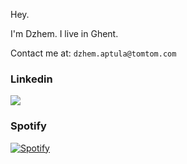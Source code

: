 Hey.

I'm Dzhem.
I live in Ghent.

Contact me at: `dzhem.aptula@tomtom.com`

### Linkedin
[![](https://img.shields.io/badge/-Dzhem%20Aptula-blue?style=flat-square&logo=Linkedin&logoColor=white&link=https://www.linkedin.com/in/dzhemaptula/)](https://www.linkedin.com/in/dzhemaptula/)


### Spotify
[![Spotify](https://jameshyphen-spotify-now-playing.vercel.app/api/spotify-playing)](https://open.spotify.com/user/1167279602?si=tkoW4okiT5CWDAEUjwpwtQ)
